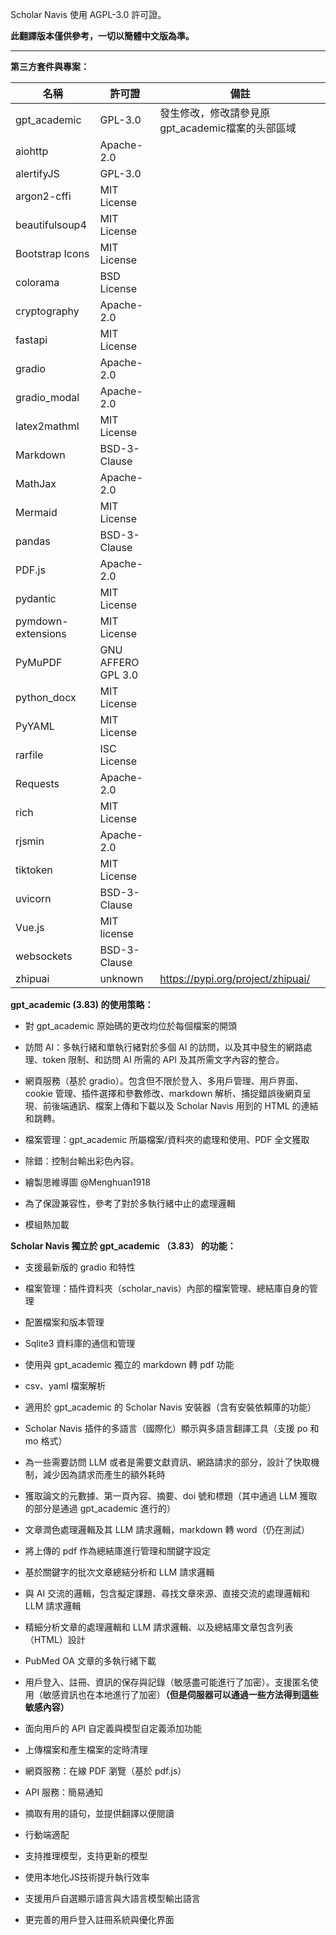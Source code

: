 Scholar Navis 使用 AGPL-3.0 許可證。

**此翻譯版本僅供參考，一切以簡體中文版為準。**

---

**第三方套件與專案：**

| 名稱                           | 許可證                   | 備註                                |
| ---------------------------- | --------------------- | --------------------------------- |
| gpt_academic                 | GPL-3.0               | 發生修改，修改請參見原gpt_academic檔案的头部區域    |
| aiohttp                      | Apache-2.0            |                                   |
| alertifyJS                   | GPL-3.0               |                                   |
| argon2-cffi                  | MIT License           |                                   |
| beautifulsoup4               | MIT License           |                                   |
| Bootstrap Icons              | MIT License           |                                   |
| colorama                     | BSD License           |                                   |
| cryptography                 | Apache-2.0            |                                   |
| fastapi                      | MIT License           |                                   |
| gradio                       | Apache-2.0            |                                   |
| gradio_modal                 | Apache-2.0            |                                   |
| latex2mathml                 | MIT License           |                                   |
| Markdown                     | BSD-3-Clause          |                                   |
| MathJax                      | Apache-2.0            |                                   |
| Mermaid                      | MIT License           |                                   |
| pandas                       | BSD-3-Clause          |                                   |
| PDF.js                       | Apache-2.0            |                                   |
| pydantic                     | MIT License           |                                   |
| pymdown-extensions           | MIT License           |                                   |
| PyMuPDF                      | GNU AFFERO GPL 3.0    |                                   |
| python_docx                  | MIT License           |                                   |
| PyYAML                       | MIT License           |                                   |
| rarfile                      | ISC License           |                                   |
| Requests                     | Apache-2.0            |                                   |
| rich                         | MIT License           |                                   |
| rjsmin                       | Apache-2.0            |                                   |
| tiktoken                     | MIT License           |                                   |
| uvicorn                      | BSD-3-Clause          |                                   |
| Vue.js                       | MIT license           |                                   |
| websockets                   | BSD-3-Clause          |                                   |
| zhipuai                      | unknown               | https://pypi.org/project/zhipuai/ |

**gpt_academic (3.83) 的使用策略：**

- 對 gpt_academic 原始碼的更改均位於每個檔案的開頭

- 訪問 AI：多執行緒和單執行緒對於多個 AI 的訪問，以及其中發生的網路處理、token 限制、和訪問 AI 所需的 API 及其所需文字內容的整合。

- 網頁服務（基於 gradio）。包含但不限於登入、多用戶管理、用戶界面、cookie 管理、插件選擇和參數修改、markdown 解析、捕捉錯誤後網頁呈現、前後端通訊、檔案上傳和下載以及 Scholar Navis 用到的 HTML 的連結和跳轉。

- 檔案管理：gpt_academic 所屬檔案/資料夾的處理和使用、PDF 全文獲取

- 除錯：控制台輸出彩色內容。

- 繪製思維導圖 @Menghuan1918

- 為了保證兼容性，參考了對於多執行緒中止的處理邏輯

- 模組熱加載

**Scholar Navis 獨立於 gpt_academic （3.83） 的功能：**

- 支援最新版的 gradio 和特性

- 檔案管理：插件資料夾（scholar_navis）內部的檔案管理、總結庫自身的管理

- 配置檔案和版本管理

- Sqlite3 資料庫的通信和管理

- 使用與 gpt_academic 獨立的 markdown 轉 pdf 功能

- csv、yaml 檔案解析

- 適用於 gpt_academic 的 Scholar Navis 安裝器（含有安裝依賴庫的功能）

- Scholar Navis 插件的多語言（國際化）顯示與多語言翻譯工具（支援 po 和 mo 格式）

- 為一些需要訪問 LLM 或者是需要文獻資訊、網路請求的部分，設計了快取機制，減少因為請求而產生的額外耗時

- 獲取論文的元數據、第一頁內容、摘要、doi 號和標題（其中通過 LLM 獲取的部分是通過 gpt_academic 進行的）

- 文章潤色處理邏輯及其 LLM 請求邏輯，markdown 轉 word（仍在測試）

- 將上傳的 pdf 作為總結庫進行管理和關鍵字設定

- 基於關鍵字的批次文章總結分析和 LLM 請求邏輯

- 與 AI 交流的邏輯，包含擬定課題、尋找文章來源、直接交流的處理邏輯和 LLM 請求邏輯

- 精細分析文章的處理邏輯和 LLM 請求邏輯、以及總結庫文章包含列表（HTML）設計

- PubMed OA 文章的多執行緒下載

- 用戶登入、註冊、資訊的保存與記錄（敏感盡可能進行了加密）。支援匿名使用（敏感資訊也在本地進行了加密）**（但是伺服器可以通過一些方法得到這些敏感內容）**

- 面向用戶的 API 自定義與模型自定義添加功能

- 上傳檔案和產生檔案的定時清理

- 網頁服務：在線 PDF 瀏覽（基於 pdf.js）

- API 服務：簡易通知

- 摘取有用的語句，並提供翻譯以便閱讀

- 行動端適配

- 支持推理模型，支持更新的模型

- 使用本地化JS技術提升執行效率

- 支援用戶自選顯示語言與大語言模型輸出語言

- 更完善的用戶登入註冊系統與優化界面
